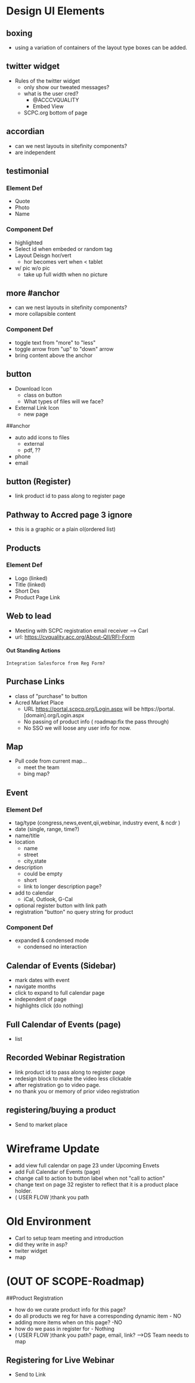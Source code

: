 # Design UI Elements

## boxing
* using a variation of containers of the layout type boxes can be added. 


## twitter widget
* Rules of the twitter widget
	* only show our tweated messages?
	* what is the user cred?
		* @ACCCVQUALITY
		* Embed View
	* SCPC.org bottom of page


## accordian
* can we nest layouts in sitefinity components? 
* are independent


## testimonial
### Element Def
* Quote
* Photo
* Name

### Component Def
* highlighted
* Select id when embeded or random tag
* Layout Deisgn hor/vert
	* hor becomes vert when < tablet
* w/ pic w/o pic
	* take up full width when no picture

## more #anchor
* can we nest layouts in sitefinity components? 
* more collapsible content

### Component Def 
* toggle text from "more" to "less"
* toggle arrow from "up" to "down" arrow
* bring content above the anchor

## button
* Download Icon
	* class on button
	* What types of files will we face?
* External Link Icon 
	* new page

##anchor
* auto add icons to files
	* external
	* pdf, ??
* phone
* email

## button (Register)
* link product id to pass along to register page

## Pathway to Accred page 3 ignore
* this is a graphic or a plain ol(ordered list)

## Products
### Element Def
* Logo (linked)
* Title (linked)
* Short Des
* Product Page Link


## Web to lead
* Meeting with SCPC registration email receiver   --> Carl
* url: https://cvquality.acc.org/About-QII/RFI-Form

#### Out Standing Actions
	Integration Salesforce from Reg Form?  

## Purchase Links
* class of "purchase" to button
* Acred Market Place 
	* URL https://portal.scpcp.org/Login.aspx will be  https://portal.[domain].org/Login.aspx 
	* No passing of product info ( roadmap:fix the pass through)
	* No SSO we will loose any user info for now.

## Map
* Pull code from current map...
	* meet the team
	* bing map?

## Event
### Element Def
* tag/type (congress,news,event,qii,webinar, industry event, & ncdr )
* date (single, range, time?)
* name/title
* location
	* name
	* street
	* city,state	
* description
	* could be empty
	* short
	* link to longer description page? 
* add to calendar
	* iCal, Outlook, G-Cal
* optional register button with link path
* registration "button" no query string for product

### Component Def 
* expanded & condensed mode
	* condensed no interaction 



## Calendar of Events (Sidebar)
* mark dates with event 
* navigate months
* click to expand to full calendar page
* independent of page
* highlights click (do nothing)

## Full Calendar of Events (page)
* list

## Recorded Webinar Registration 
* link product id to pass along to register page
* redesign block to make the video less clickable
* after registration go to video page.
* no thank you or memory of prior video registration


## registering/buying a product
* Send to market place



# Wireframe Update
* add view full calendar on page 23 under Upcoming Envets
* add Full Calendar of Events (page)
* change call to action to button label when not "call to action"
* change text on page 32 register to reflect that it is a product place holder.
* ( USER FLOW )thank you path

# Old Environment
* Carl to setup team meeting and introduction
* did they write in asp?
* twiter widget
* map 

# (OUT OF SCOPE-Roadmap)

##Product Registration 
* how do we curate  product info for this page?
* do all products we reg for have a corresponding dynamic item - NO
* adding more items when on this page? -NO
* how do we pass in register for - Nothing
* ( USER FLOW )thank you path?  page, email, link? -->DS Team needs to map

## Registering for Live Webinar
* Send to Link
